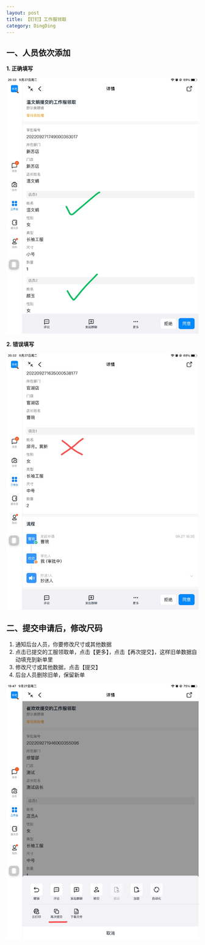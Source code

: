 ```yaml
---
layout: post
title: 【钉钉】工作服领取
category: DingDing
---
```


## 一、人员依次添加
**1. 正确填写**


![pass](/images/56EF4CCB-1906-41B7-B093-FEA88E19EEA7.jpeg)

**2. 错误填写**


![error](/images/9B1A91D5-AA6C-4A07-9065-4FE88FE47B3E.jpeg)

## 二、提交申请后，修改尺码

1. 通知后台人员，你要修改尺寸或其他数据
2. 点击已提交的工服领取单，点击【更多】，点击【再次提交】，这样旧单数据自动填充到新单里
3. 修改尺寸或其他数据，点击【提交】
4. 后台人员删除旧单，保留新单

![edit](/images/FFF66AB8-90B2-4106-AD2E-E1D1AAFAEACB.jpeg)
